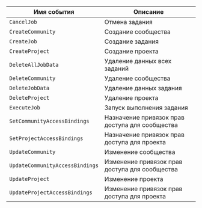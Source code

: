 Имя события | Описание
--- | ---
`CancelJob` | Отмена задания
`CreateCommunity` | Создание сообщества
`CreateJob` | Создание задания
`CreateProject` | Создание проекта
`DeleteAllJobData` | Удаление данных всех заданий
`DeleteCommunity` | Удаление сообщества
`DeleteJobData` | Удаление данных задания
`DeleteProject` | Удаление проекта
`ExecuteJob` | Запуск выполнения задания
`SetCommunityAccessBindings` | Назначение привязок прав доступа для сообщества
`SetProjectAccessBindings` | Назначение привязок прав доступа для проекта
`UpdateCommunity` | Изменение сообщества
`UpdateCommunityAccessBindings` | Изменение привязок прав доступа для сообщества
`UpdateProject` | Изменение проекта
`UpdateProjectAccessBindings` | Изменение привязок прав доступа для проекта